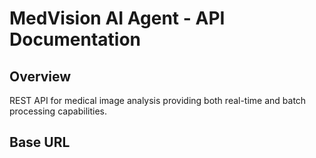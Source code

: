 # MedVision AI Agent - API Documentation

## Overview
REST API for medical image analysis providing both real-time and batch processing capabilities.

## Base URL
